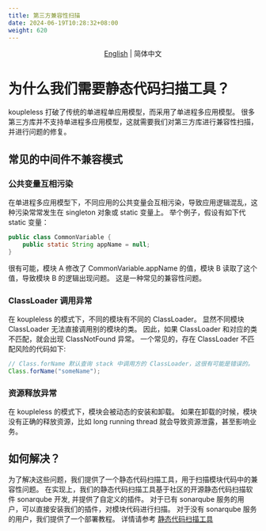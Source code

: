 ```yaml
---
title: 第三方兼容性扫描
date: 2024-06-19T10:28:32+08:00
weight: 620
---
```


<div align="center">

[English](./README.md) | 简体中文

</div>

# 为什么我们需要静态代码扫描工具？
koupleless 打破了传统的单进程单应用模型，而采用了单进程多应用模型。
很多第三方库并不支持单进程多应用模型，这就需要我们对第三方库进行兼容性扫描，并进行问题的修复。

## 常见的中间件不兼容模式
### 公共变量互相污染
在单进程多应用模型下，不同应用的公共变量会互相污染，导致应用逻辑混乱，这种污染常常发生在 singleton 对象或 static 变量上。
举个例子，假设有如下代 static 变量：
```java
public class CommonVariable {
    public static String appName = null;
}
```
很有可能，模块 A 修改了 CommonVariable.appName 的值，模块 B 读取了这个值，导致模块 B 的逻辑出现问题。
这是一种常见的兼容性问题。

### ClassLoader 调用异常
在 koupleless 的模式下，不同的模块有不同的 ClassLoader。
显然不同模块 ClassLoader 无法直接调用别的模块的类。
因此，如果 ClassLoader 和对应的类不匹配，就会出现 ClassNotFound 异常。
一个常见的，存在 ClassLoader 不匹配风险的代码如下:
```java
// Class.forName 默认查询 stack 中调用方的 ClassLoader，这很有可能是错误的。
Class.forName("someName");
```

### 资源释放异常
在 koupleless 的模式下，模块会被动态的安装和卸载。
如果在卸载的时候，模块没有正确的释放资源，比如 long running thread 就会导致资源泄露，甚至影响业务。

## 如何解决？
为了解决这些问题，我们提供了一个静态代码扫描工具，用于扫描模块代码中的兼容性问题。
在实现上，我们的静态代码扫描工具基于社区的开源静态代码扫描软件 sonarqube 开发, 并提供了自定义的插件。
对于已有 sonarqube 服务的用户，可以直接安装我们的插件，对模块代码进行扫描。
对于没有 sonarqube 服务的用户，我们提供了一个部署教程。
详情请参考 [静态代码扫描工具](https://github.com/koupleless/scanner)
